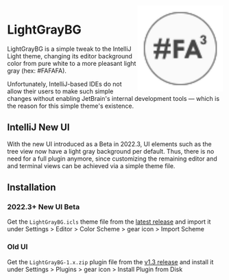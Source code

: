 <img width="200" align="right" alt="Theme logo" src="src/main/resources/META-INF/pluginIcon.svg">

# LightGrayBG
LightGrayBG is a simple tweak to the IntelliJ Light theme, changing its editor background color from pure white to a more pleasant light gray (hex: #FAFAFA).

Unfortunately, IntelliJ-based IDEs do not allow their users to make such simple changes without enabling JetBrain's internal development tools — which is the reason for this simple theme's existence.

## IntelliJ New UI
With the new UI introduced as a Beta in 2022.3, UI elements such as the tree view now have a light gray background per default. Thus, there is no need for a full plugin anymore, since customizing the remaining editor and and terminal views can be achieved via a simple theme file.

## Installation

### 2022.3+ New UI Beta
Get the `LightGrayBG.icls` theme file from the [latest release](https://github.com/BlackDragon17/LightGrayBG/releases/latest) and import it under Settings > Editor > Color Scheme > gear icon > Import Scheme

### Old UI
Get the `LightGrayBG-1.x.zip` plugin file from the [v1.3 release](https://github.com/BlackDragon17/LightGrayBG/releases/tag/v1.3) and install it under Settings > Plugins > gear icon > Install Plugin from Disk
